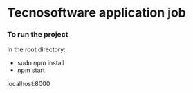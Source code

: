 # Tecnosoftware application job

### To run the project

In the root directory:

* sudo npm install
* npm start

localhost:8000

